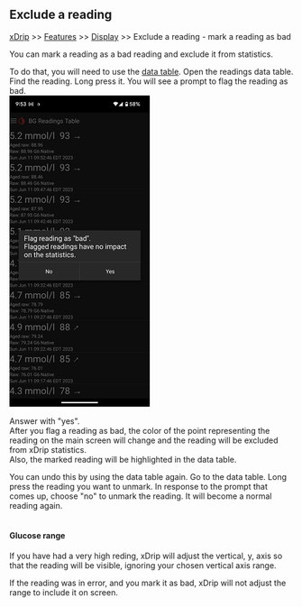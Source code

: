 ## Exclude a reading
[xDrip](../../README.md) >> [Features](../Features_page.md) >> [Display](./Display.md) >> Exclude a reading - mark a reading as bad  
  
You can mark a reading as a bad reading and exclude it from statistics.  
  
To do that, you will need to use the [data table](../Datatables.md).  Open the readings data table.  Find the reading.  Long press it.  You will see a prompt to flag the reading as bad.  
![](./images/FlagAsBad.png)  
  
Answer with "yes".  
After you flag a reading as bad, the color of the point representing the reading on the main screen will change and the reading will be excluded from xDrip statistics.  
Also, the marked reading will be highlighted in the data table.  
  
You can undo this by using the data table again.  Go to the data table.  Long press the reading you want to unmark.  In response to the prompt that comes up, choose "no" to unmark the reading.  It will become a normal reading again.  
<br/>  
  
#### **Glucose range**  
If you have had a very high reding, xDrip will adjust the vertical, y, axis so that the reading will be visible, ignoring your chosen vertical axis range.  
  
If the reading was in error, and you mark it as bad, xDrip will not adjust the range to include it on screen.  
  
